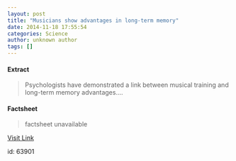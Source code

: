 ```yaml
---
layout: post
title: "Musicians show advantages in long-term memory"
date: 2014-11-18 17:55:54
categories: Science
author: unknown author
tags: []
---
```



#### Extract
>Psychologists have demonstrated a link between musical training and long-term memory advantages....

#### Factsheet
>factsheet unavailable

[Visit Link](http://feeds.sciencedaily.com/~r/sciencedaily/~3/QvAcuA1Wtnc/141118125554.htm)

id:   63901
